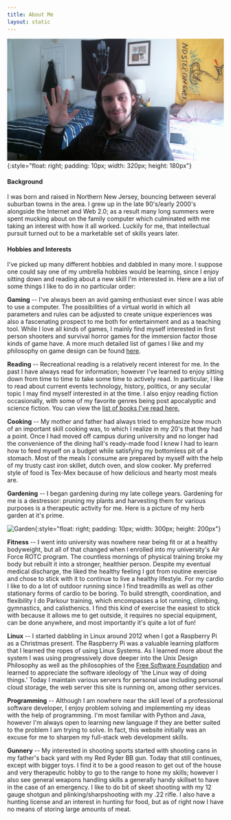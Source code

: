 ```yaml
---
title: About Me
layout: static
---
```


![Headshot](/assets/img/me.jpg){:style="float: right; padding: 10px; width: 320px; height: 180px"}

<h4>Background</h4>
I was born and raised in Northern New Jersey, bouncing between several suburban towns in the area. I grew up in the late 90's/early 2000's alongside the Internet and Web 2.0; as a result many long summers were spent mucking about on the family computer which culminated with me taking an interest with how it all worked. Luckily for me, that intellectual pursuit turned out to be a marketable set of skills years later.

<h4>Hobbies and Interests</h4>
I've picked up many different hobbies and dabbled in many more. I suppose one could say one of my umbrella hobbies would be learning, since I enjoy sitting down and reading about a new skill I'm interested in. Here are a list of some things I like to do in no particular order:

**Gaming** -- I've always been an avid gaming enthusiast ever since I was able to use a computer. The possibilities of a virtual world in which all parameters and rules can be adjusted to create unique experiences was also a fascenating prospect to me both for entertainment and as a teaching tool. While I love all kinds of games, I mainly find myself interested in first person shooters and survival horror games for the immersion factor those kinds of game have. A more much detailed list of games I like and my philosophy on game design can be found <a href="personal/2019/02/05/games.html">here</a>.

**Reading** -- Recreational reading is a relatively recent interest for me. In the past I have always read for information; however I've learned to enjoy sitting down from time to time to take some time to actively read. In particular, I like to read about current events technology, history, politics, or any secular topic I may find myself interested in at the time. I also enjoy reading fiction occasionally, with some of my favorite genres being post apocalyptic and science fiction. You can view the [list of books I've read here.](/library.html)

**Cooking** -- My mother and father had always tried to emphasize how much of an important skill cooking was, to which I realize in my 20's that they had a point. Once I had moved off campus during university and no longer had the convenience of the dining hall's ready-made food I knew I had to learn how to feed myself on a budget while satisfying my bottomless pit of a stomach. Most of the meals I consume are prepared by myself with the help of my trusty cast iron skillet,  dutch oven, and slow cooker. My preferred style of food is Tex-Mex because of how delicious and hearty most meals are.

**Gardening** -- I began gardening during my late college years. Gardening for me is a destressor: pruning my plants and harvesting them for various purposes is a therapeutic activity for me. Here is a picture of my herb garden at it's prime.

![Garden](/assets/img/garden.jpg){:style="float: right; padding: 10px; width: 300px; height: 200px"}

**Fitness** -- I went into university was nowhere near being fit or at a healthy bodyweight, but all of that changed when I enrolled into my university's Air Force ROTC program. The countless mornings of physical training broke my body but rebuilt it into a stronger, healthier person. Despite my eventual medical discharge, the liked the healthy feeling I got from routine exercise and chose to stick with it to continue to live a healthy lifestyle. For my cardio I like to do a lot of outdoor running since I find treadmills as well as other stationary forms of cardio to be boring. To build strength, coordination, and flexibility I do Parkour training, which encompasses a lot running, climbing, gymnastics, and calisthenics. I find this kind of exercise the easiest to stick with because it allows me to get outside, it requires no special equipment, can be done anywhere, and most importantly it's quite a lot of fun!

**Linux** -- I started dabbling in Linux around 2012 when I got a Raspberry Pi as a Christmas present. The Raspberry Pi was a valuable learning platform that I learned the ropes of using Linux Systems. As I learned more about the system I was using progressively dove deeper into the Unix Design Philosophy as well as the philosophies of the [Free Software Foundation](https://www.fsf.org/) and learned to appreciate the software ideology of 'the Linux way of doing things.' Today I maintain various servers for personal use including personal cloud storage, the web server this site is running on, among other services.

**Programming** -- Although I am nowhere near the skill level of a professional software developer, I enjoy problem solving and implementing my ideas with the help of programming.  I'm most familiar with Python and Java, however I'm always open to learning new language if they are better suited to the problem I am trying to solve. In fact, this website initially was an excuse for me to sharpen my full-stack web development skills.

**Gunnery** -- My interested in shooting sports started with shooting cans in my father's back yard with my Red Ryder BB gun. Today that still continues, except with bigger toys. I find it to be a good reason to get out of the house and very therapeutic hobby to go to the range to hone my skills; however I also see general weapons handling skills a generally handy skillset to have in the case of an emergency. I like to do bit of skeet shooting with my 12 gauge shotgun and plinking/sharpshooting with my .22 rifle. I also have a hunting license and an interest in hunting for food, but as of right now I have no means of storing large amounts of meat.
